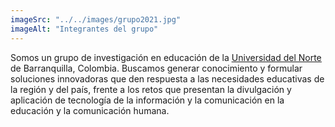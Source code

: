 ```yaml
---
imageSrc: "../../images/grupo2021.jpg"
imageAlt: "Integrantes del grupo"
---
```

Somos un grupo de investigación en educación de la <a href="https://www.uninorte.edu.co/" target="_blank" rel="nofollow noopener noreferrer" aria-label="External Link"><u>Universidad del Norte</u></a> de Barranquilla, Colombia.
Buscamos generar conocimiento y formular soluciones innovadoras que den respuesta a las necesidades educativas de la región y del país, frente a los retos que presentan la divulgación y aplicación de tecnología de la información y la comunicación en la educación y la comunicación humana.
